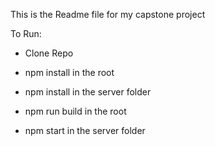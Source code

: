 This is the Readme file for my capstone project

To Run:

- Clone Repo

- npm install in the root

- npm install in the server folder

- npm run build in the root

- npm start in the server folder
